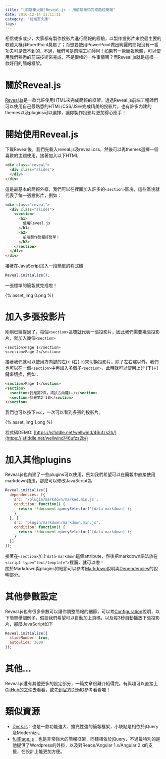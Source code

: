 ```yaml
---
title: "[前端軍火庫]Reveal.js - 用前端技術完成酷炫簡報"
date: 2016-12-14 11:11:11
category: "前端軍火庫"
tags:
---
```

相信或多或少，大家都有製作投影片進行簡報的經驗，以製作投影片來說最主要的軟體大概非PoertPoint莫屬了；而想要使用PowerPoint做出絢麗的簡報沒有一番功夫可是做不到的...不過，我們可是前端工程師阿！如果有一款簡報軟體，可以使用我們熟悉的前端技術來完成，不是很棒的一件事情嗎？而Reveal.js就是這樣一款好用的簡報框架。

<!-- more -->

# 關於Reveal.js

[Reveal.js](https://github.com/hakimel/reveal.js)是一款允許使用HTML來完成簡報的框架，透過Reveal.js前端工程師們可以使用自己最熟悉的HTML/CSS/JS來完成精美的投影片，也有許多內建的themes以及plugins可以選擇，讓你製作投影片更加得心應手！

# 開始使用Reveal.js

下載Reveal後，我們先載入reveal.js及reveal.css，然後可以再themes選擇一個喜歡的主題使用，接著加入以下HTML

```html
<div class="reveal">
  <div class="slides">
  </div>
</div>
```

這是最基本的簡報外框，我們可以在裡面加入許多的`<section>`區塊，這些區塊就代表了每一張投影片，例如：

```html
<div class="reveal">
  <div class="slides">
    <section>
      <h1>
        使用Reveal.js
      </h1>
      <h2>
        前端製作簡報好簡單！
      </h2>
    </section>
  </div>
</div>
```

接著在JavaScript加入一段簡單的程式碼

```javascript
Reveal.initialize();
```

一張標準的簡報就完成啦！

{% asset_img 0.png %}

# 加入多張投影片

剛剛已經提過了，每個`<section>`區塊就代表一張投影片，因此我們需要幾張投影片，就加入幾個`<section>`

```
<section>Page 1</section>
<section>Page 2</section>
```

接著我們就可以使用方向鍵的左(←)右(→)來切換投影片，除了左右建以外，我們也可以在一個`<section>`中再加入多個子`<section>`，此時就可以使用上(↑)下(↓)鍵來切換，例如：

```html
<section>Page 1</section>
<section>
  <section>我是第2頁，請按方向鍵(↓)</section>
  <section>我是第2-1頁</section>
</section>
```

我們也可以按下`esc`，一次可以看到多張的投影片。

{% asset_img 1.png %}

程式碼DEMO: [https://jsfiddle.net/wellwind/46ufzs2b/](https://jsfiddle.net/wellwind/46ufzs2b/)

# 加入其他plugins

Reveal.js也內建了一些plugins可以使用，例如我們希望可以在簡報中直接使用markdown語法，那麼可以修改JavaScript為

```javascript
Reveal.initialize({
  dependencies: [{
    src: '/plugin/markdown/marked.min.js',
    condition: function() {
      return !!document.querySelector('[data-markdown]');
    }
  }, {
    src: 'plugin/markdown/markdown.min.js',
    condition: function() {
      return !!document.querySelector('[data-markdown]');
    }
  }]
});
```

接著在`<section>`加上`data-markdown`這個attribute，然後把markdown語法放在`<script type="text/template">`裡面，就可以啦！  
關於Markdown與plugins的細節可以參考[Markdown](https://github.com/hakimel/reveal.js#markdown)說明與[Dependencies](https://github.com/hakimel/reveal.js#dependencies)的說明部分。

# 其他參數設定

Reveal.js也有很多參數可以讓你調整簡報的細節，可以考[Configuration](https://github.com/hakimel/reveal.js#configuration)說明，以下簡單舉個例子，假設我們希望可以自動加上頁碼，以及每3秒自動播放下張投影片，那麼JavaScript如下

```javascript
Reveal.initialize({
  slideNumber: true,
  autoSlide: 3000
});
```

# 其他...

Reveal.js還有其他更多的設定部分，一篇文章很難介紹得完，有興趣可以直接上[GitHub的文件](https://github.com/hakimel/reveal.js/blob/master/README.md)去看看，或先到[官方DEMO](http://lab.hakim.se/reveal-js/#/)參考看看囉！

# 類似資源

*   [Deck.js](https://github.com/imakewebthings/deck.js)：也是一款功能強大、擴充性強的簡報框架，小缺點是相依於jQuery及Modernizr。
*   [fullPage.js](https://github.com/alvarotrigo/fullPage.js)：也是非常強大的簡報框架，同樣相依於jQuery，不過最特別的是他提供了Wordpress的外掛，以及對Reace/Angular 1.x/Angular 2.x的支援，在設計上能更加方便。